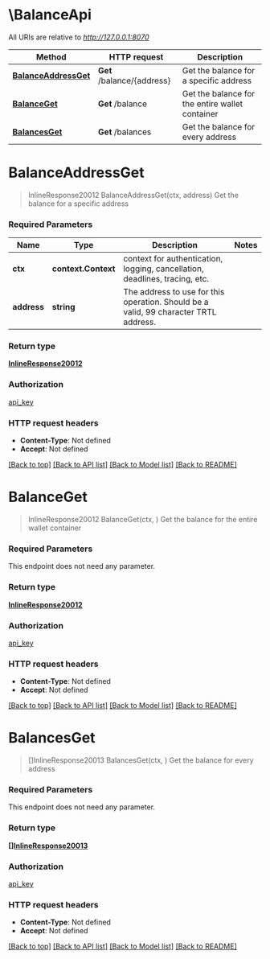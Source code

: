 # \BalanceApi

All URIs are relative to *http://127.0.0.1:8070*

Method | HTTP request | Description
------------- | ------------- | -------------
[**BalanceAddressGet**](BalanceApi.md#BalanceAddressGet) | **Get** /balance/{address} | Get the balance for a specific address
[**BalanceGet**](BalanceApi.md#BalanceGet) | **Get** /balance | Get the balance for the entire wallet container
[**BalancesGet**](BalanceApi.md#BalancesGet) | **Get** /balances | Get the balance for every address


# **BalanceAddressGet**
> InlineResponse20012 BalanceAddressGet(ctx, address)
Get the balance for a specific address

### Required Parameters

Name | Type | Description  | Notes
------------- | ------------- | ------------- | -------------
 **ctx** | **context.Context** | context for authentication, logging, cancellation, deadlines, tracing, etc.
  **address** | **string**| The address to use for this operation. Should be a valid, 99 character TRTL address. | 

### Return type

[**InlineResponse20012**](inline_response_200_12.md)

### Authorization

[api_key](../README.md#api_key)

### HTTP request headers

 - **Content-Type**: Not defined
 - **Accept**: Not defined

[[Back to top]](#) [[Back to API list]](../README.md#documentation-for-api-endpoints) [[Back to Model list]](../README.md#documentation-for-models) [[Back to README]](../README.md)

# **BalanceGet**
> InlineResponse20012 BalanceGet(ctx, )
Get the balance for the entire wallet container

### Required Parameters
This endpoint does not need any parameter.

### Return type

[**InlineResponse20012**](inline_response_200_12.md)

### Authorization

[api_key](../README.md#api_key)

### HTTP request headers

 - **Content-Type**: Not defined
 - **Accept**: Not defined

[[Back to top]](#) [[Back to API list]](../README.md#documentation-for-api-endpoints) [[Back to Model list]](../README.md#documentation-for-models) [[Back to README]](../README.md)

# **BalancesGet**
> []InlineResponse20013 BalancesGet(ctx, )
Get the balance for every address

### Required Parameters
This endpoint does not need any parameter.

### Return type

[**[]InlineResponse20013**](inline_response_200_13.md)

### Authorization

[api_key](../README.md#api_key)

### HTTP request headers

 - **Content-Type**: Not defined
 - **Accept**: Not defined

[[Back to top]](#) [[Back to API list]](../README.md#documentation-for-api-endpoints) [[Back to Model list]](../README.md#documentation-for-models) [[Back to README]](../README.md)

